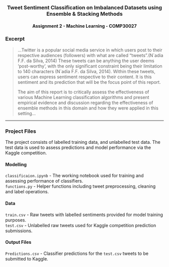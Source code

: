 <h3 align="center"> Tweet Sentiment Classification on Imbalanced Datasets using Ensemble & Stacking Methods </h3>
<h4 align="center">Assignment 2 - Machine Learning - COMP30027 </h4>

### Excerpt
> ...Twitter is a popular social media service in
which users post to their respective audiences
(followers) with what are called “tweets”.(N´adia
F.F. da Silva, 2014) These tweets can be anything the user deems ‘post-worthy’, with the
only significant constraint being their limitation to 140 characters (N´adia F.F. da Silva,
2014). Within these tweets, users can express sentiment respective to their content. It is this
sentiment and its prediction that will be the focus point of this report.
> 
> The aim of this report is to critically assess the effectiveness of various Machine
Learning classification algorithms and present empirical evidence and discussion regarding
the effectiveness of ensemble methods in this domain and how they were applied in this setting...

---

### Project Files

The project consists of labelled training data, and unlabelled test data. 
The test data is used to assess predictions and model performance via the Kaggle competition.

#### Modelling
`classificaion.ipynb` - The working notebook used for training and assessing performance of classifiers.  
`functions.py` - Helper functions including tweet preprocessing, cleaning and label operations.  

#### Data
`train.csv` - Raw tweets with labelled sentiments provided for model training purposes.  
`test.csv` - Unlabelled raw tweets used for Kaggle competition prediction submissions.  

#### Output Files
`Predictions.csv` - Classifier predictions for the `test.csv` tweets to be submitted to Kaggle.  


